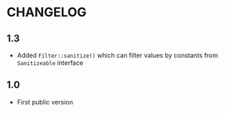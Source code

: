 CHANGELOG
=========

1.3
---

 * Added `Filter::sanitize()` which can filter values by constants from `Sanitizeable` interface

1.0
---

 * First public version